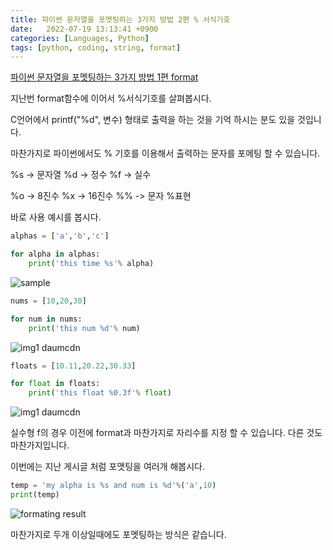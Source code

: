 ```yaml
---
title: 파이썬 문자열을 포멧팅하는 3가지 방법 2편 % 서식기호
date:   2022-07-19 13:13:41 +0900
categories: [Languages, Python]
tags: [python, coding, string, format]
---
```


[파이썬 문자열을 포멧팅하는 3가지 방법 1편 format](https://jeong-daniel.github.io/posts/%ED%8C%8C%EC%9D%B4%EC%8D%AC-%EB%AC%B8%EC%9E%90%EC%97%B4%EC%9D%84-%ED%8F%AC%EB%A9%A7%ED%8C%85%ED%95%98%EB%8A%94-3%EA%B0%80%EC%A7%80-%EB%B0%A9%EB%B2%95-1%ED%8E%B8-format/)

지난번 format함수에 이어서 %서식기호를 살펴봅시다.

C언어에서 printf("%d", 변수) 형태로 출력을 하는 것을 기억 하시는 분도 있을 것입니다.

마찬가지로 파이썬에서도 % 기호를 이용해서 출력하는 문자를 포메팅 할 수 있습니다.


%s -> 문자열
%d -> 정수
%f -> 실수

%o -> 8진수
%x -> 16진수
%% -> 문자 %표현

바로 사용 예시를 봅시다.

```py
alphas = ['a','b','c']

for alpha in alphas:
    print('this time %s'% alpha)
```

![sample](https://user-images.githubusercontent.com/85277660/210795728-ae807f00-5f15-49d8-8a08-a36bbb19f3d1.png)

```py
nums = [10,20,30]

for num in nums:
    print('this num %d'% num)
```

![img1 daumcdn](https://user-images.githubusercontent.com/85277660/210795785-38c3901a-33b3-408c-9710-eb71ec95dcf4.png)

```py
floats = [10.11,20.22,30.33]

for float in floats:
    print('this float %0.3f'% float)
```

![img1 daumcdn](https://user-images.githubusercontent.com/85277660/210795839-00561d01-d004-49d6-ac39-06ea532d2666.png)

실수형 f의 경우 이전에 format과 마찬가지로 자리수를 지정 할 수 있습니다. 다른 것도 마찬가지입니다.

이번에는 지난 게시글 처럼 포맷팅을 여러개 해봅시다.

```py
temp = 'my alpha is %s and num is %d'%('a',10)
print(temp)
```

![formating result](https://user-images.githubusercontent.com/85277660/210795904-07d50272-5543-4e7f-9bbb-6102203886c9.png)

마찬가지로 두개 이상일때에도 포멧팅하는 방식은 같습니다.
